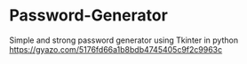 # Password-Generator
Simple and strong password generator using Tkinter in python
https://gyazo.com/5176fd66a1b8bdb4745405c9f2c9963c
